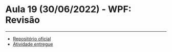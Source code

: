 # Aula 19 (30/06/2022) - WPF: Revisão

---

- [Repositório oficial](https://github.com/wssantanna/mercado-eletr-nico-0522cdmencn01bred/blob/main/19/ATIVIDADE.md)
- [Atividade entregue](https://github.com/amandacbarreto/Aula19_WPF_Revisao.git)
